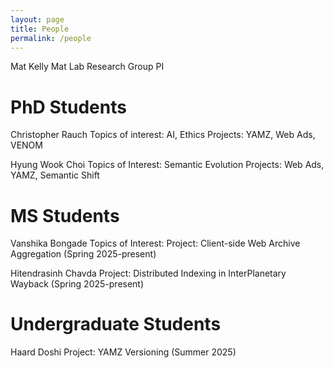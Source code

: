 ```yaml
---
layout: page
title: People
permalink: /people
---
```


Mat Kelly
Mat Lab Research Group PI

# PhD Students

Christopher Rauch
Topics of interest: AI, Ethics
Projects: YAMZ, Web Ads, VENOM

Hyung Wook Choi
Topics of Interest: Semantic Evolution
Projects: Web Ads, YAMZ, Semantic Shift

# MS Students

Vanshika Bongade
Topics of Interest: 
Project: Client-side Web Archive Aggregation (Spring 2025-present)

Hitendrasinh Chavda
Project: Distributed Indexing in InterPlanetary Wayback (Spring 2025-present)

# Undergraduate Students

Haard Doshi
Project: YAMZ Versioning (Summer 2025)